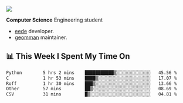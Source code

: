 ![](https://komarev.com/ghpvc/?username=brauliorivas&color=green)

**Computer Science** Engineering student

- [eede](https://github.com/key4hep/eede) developer.
- [geomman](https://www.freshports.org/sysutils/geomman) maintainer.

## 📊 This Week I Spent My Time On

<!--START_SECTION:waka-->

```txt
Python        5 hrs 2 mins    ███████████▒░░░░░░░░░░░░░   45.56 %
C             1 hr 53 mins    ████▒░░░░░░░░░░░░░░░░░░░░   17.07 %
Roff          1 hr 30 mins    ███▒░░░░░░░░░░░░░░░░░░░░░   13.66 %
Other         57 mins         ██▒░░░░░░░░░░░░░░░░░░░░░░   08.69 %
CSV           31 mins         █▒░░░░░░░░░░░░░░░░░░░░░░░   04.81 %
```

<!--END_SECTION:waka-->
